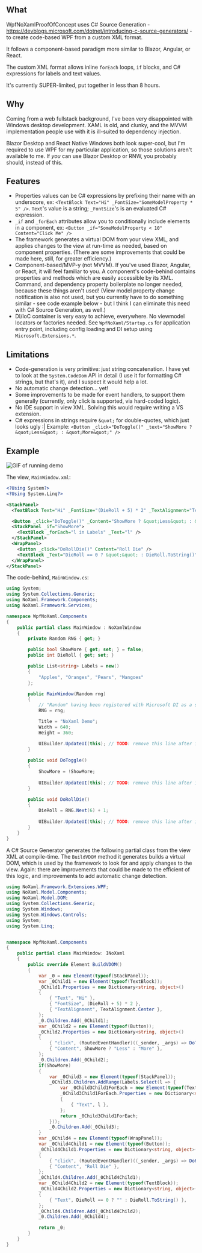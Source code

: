 ## What

WpfNoXamlProofOfConcept uses C# Source Generation - https://devblogs.microsoft.com/dotnet/introducing-c-source-generators/ - to create code-based WPF from a custom XML format.

It follows a component-based paradigm more similar to Blazor, Angular, or React.

The custom XML format allows inline `forEach` loops, `if` blocks, and C# expressions for labels and text values.

It's currently SUPER-limited, put together in less than 8 hours.

## Why

Coming from a web fullstack background, I've been very disappointed with Windows desktop development. XAML is old, and clunky, and the MVVM implementation people use with it is ill-suited to dependency injection.

Blazor Desktop and React Native Windows both look super-cool, but I'm required to use WPF for my particular application, so those solutions aren't available to me. If _you_ can use Blazor Desktop or RNW, you probably should, instead of this.

## Features

* Properties values can be C# expressions by prefixing their name with an underscore, ex: `<TextBlock Text="Hi" _FontSize="SomeModelProperty * 5" />`. `Text`'s value is a string; `_FontSize`'s is an evaluated C# expression.
* `_if` and `_forEach` attributes allow you to conditionally include elements in a component, ex: `<Button _if="SomeModelProperty < 10" Content="Click Me" />`
* The framework generates a virtual DOM from your view XML, and applies changes to the view at run-time as needed, based on component properties. (There are some improvements that could be made here, still, for greater efficiency.)
* Component-based/MVP-y (not MVVM). If you've used Blazor, Angular, or React, it will feel familiar to you. A component's code-behind contains properties and methods which are easily accessible by its XML. Command, and dependency property boilerplate no longer needed, because these things aren't used! (View model property change notification is also not used, but you currently have to do something similar - see code example below - but I think I can eliminate this need with C# Source Generation, as well.)
* DI/IoC container is very easy to achieve, everywhere. No viewmodel locators or factories needed. See `WpfNoXaml/Startup.cs` for application entry point, including config loading and DI setup using `Microsoft.Extensions.*`.

## Limitations

* Code-generation is very primitive: just string concatenation. I have yet to look at the `System.CodeDom` API in detail (I use it for formatting C# strings, but that's it), and I suspect it would help a lot.
* No automatic change detection... yet!
* Some improvements to be made for event handlers, to support them generally (currently, only click is supported, via hard-coded logic).
* No IDE support in view XML. Solving this would require writing a VS extension.
* C# expressions in strings require `&quot;` for double-quotes, which just looks ugly :| Example: `<Button _click="DoToggle()" _text="ShowMore ? &quot;Less&quot; : &quot;More&quot;" />`

## Example

![GIF of running demo](https://github.com/BenMakesGames/WpfNoXamlProofOfConcept/blob/main/no-xaml-demo.gif?raw=true)

The view, `MainWindow.xml`:

```xml
<?Using System?>
<?Using System.Linq?>

<StackPanel>
  <TextBlock Text="Hi" _FontSize="(DieRoll + 5) * 2" _TextAlignment="TextAlignment.Center" />

  <Button _click="DoToggle()" _Content="ShowMore ? &quot;Less&quot; : &quot;More&quot;" />
  <StackPanel _if="ShowMore">
    <TextBlock _forEach="l in Labels" _Text="l" />
  </StackPanel>
  <WrapPanel>
    <Button _click="DoRollDie()" Content="Roll Die" />
    <TextBlock _Text="DieRoll == 0 ? &quot;&quot; : DieRoll.ToString()" />
  </WrapPanel>
</StackPanel>
```

The code-behind, `MainWindow.cs`:

```C#
using System;
using System.Collections.Generic;
using NoXaml.Framework.Components;
using NoXaml.Framework.Services;

namespace WpfNoXaml.Components
{
    public partial class MainWindow : NoXamlWindow
    {
        private Random RNG { get; }

        public bool ShowMore { get; set; } = false;
        public int DieRoll { get; set; }

        public List<string> Labels = new()
        {
            "Apples", "Oranges", "Pears", "Mangoes"
        };

        public MainWindow(Random rng)
        {
            // "Random" having been registered with Microsoft DI as a singleton service
            RNG = rng;

            Title = "NoXaml Demo";
            Width = 640;
            Height = 360;

            UIBuilder.UpdateUI(this); // TODO: remove this line after implementing chang-detection
        }
        
        public void DoToggle()
        {
            ShowMore = !ShowMore;
            
            UIBuilder.UpdateUI(this); // TODO: remove this line after implementing chang-detection
        }

        public void DoRollDie()
        {
            DieRoll = RNG.Next(6) + 1;
            
            UIBuilder.UpdateUI(this); // TODO: remove this line after implementing chang-detection
        }
    }
}
```

A C# Source Generator generates the following partial class from the view XML at compile-time. The `BuildVDOM` method it generates builds a virtual DOM, which is used by the framework to look for and apply changes to the view. Again: there are improvements that could be made to the efficient of this logic, and improvements to add automatic change detection.

```C#
using NoXaml.Framework.Extensions.WPF;
using NoXaml.Model.Components;
using NoXaml.Model.DOM;
using System.Collections.Generic;
using System.Windows;
using System.Windows.Controls;
using System;
using System.Linq;


namespace WpfNoXaml.Components
{
    public partial class MainWindow: INoXaml
    {
        public override Element BuildVDOM()
        {
			var _0 = new Element(typeof(StackPanel));
			var _0Child1 = new Element(typeof(TextBlock));
			_0Child1.Properties = new Dictionary<string, object>()
			{
				{ "Text", "Hi" },
				{ "FontSize", (DieRoll + 5) * 2 },
				{ "TextAlignment", TextAlignment.Center },
			};
			_0.Children.Add(_0Child1);
			var _0Child2 = new Element(typeof(Button));
			_0Child2.Properties = new Dictionary<string, object>()
			{
				{ "click", (RoutedEventHandler)((_sender, _args) => DoToggle()) },
				{ "Content", ShowMore ? "Less" : "More" },
			};
			_0.Children.Add(_0Child2);
			if(ShowMore)
			{
				var _0Child3 = new Element(typeof(StackPanel));
				_0Child3.Children.AddRange(Labels.Select(l => {
					var _0Child3Child1ForEach = new Element(typeof(TextBlock));
					_0Child3Child1ForEach.Properties = new Dictionary<string, object>()
					{
						{ "Text", l },
					};
					return _0Child3Child1ForEach;
				}));
				_0.Children.Add(_0Child3);
			}
			var _0Child4 = new Element(typeof(WrapPanel));
			var _0Child4Child1 = new Element(typeof(Button));
			_0Child4Child1.Properties = new Dictionary<string, object>()
			{
				{ "click", (RoutedEventHandler)((_sender, _args) => DoRollDie()) },
				{ "Content", "Roll Die" },
			};
			_0Child4.Children.Add(_0Child4Child1);
			var _0Child4Child2 = new Element(typeof(TextBlock));
			_0Child4Child2.Properties = new Dictionary<string, object>()
			{
				{ "Text", DieRoll == 0 ? "" : DieRoll.ToString() },
			};
			_0Child4.Children.Add(_0Child4Child2);
			_0.Children.Add(_0Child4);

            return _0;
        }
    }
}
```